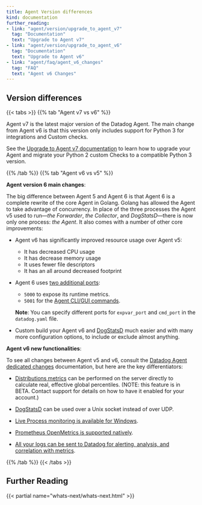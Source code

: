 ```yaml
---
title: Agent Version differences
kind: documentation
further_reading:
- link: "agent/version/upgrade_to_agent_v7"
  tag: "Documentation"
  text: "Upgrade to Agent v7"
- link: "agent/version/upgrade_to_agent_v6"
  tag: "Documentation"
  text: "Upgrade to Agent v6"
- link: "agent/faq/agent_v6_changes"
  tag: "FAQ"
  text: "Agent v6 Changes"
---
```



## Version differences

{{< tabs >}}
{{% tab "Agent v7 vs v6" %}}

Agent v7 is the latest major version of the Datadog Agent. The main change from Agent v6 is that this version only includes support for Python 3 for integrations and Custom checks.

See the [Upgrade to Agent v7 documentation][1] to learn how to upgrade your Agent and migrate your Python 2 custom Checks to a compatible Python 3 version.

[1]: /agent/version/upgrade_to_agent_v7
{{% /tab %}}
{{% tab "Agent v6 vs v5" %}}

**Agent version 6 main changes**:

The big difference between Agent 5 and Agent 6 is that Agent 6 is a complete rewrite of the core Agent in Golang. Golang has allowed the Agent to take advantage of concurrency. In place of the three processes the Agent v5 used to run—*the Forwarder*, *the Collector*, and *DogStatsD*—there is now only one process: *the Agent*. It also comes with a number of other core improvements:

* Agent v6 has significantly improved resource usage over Agent v5:
  * It has decreased CPU usage
  * It has decrease memory usage
  * It uses fewer file descriptors
  * It has an all around decreased footprint

* Agent 6 uses [two additional ports][1]:
    * `5000` to expose its runtime metrics.
    * `5001` for the [Agent CLI/GUI commands][2].

    **Note**: You can specify different ports for `expvar_port` and `cmd_port` in the `datadog.yaml` file.

* Custom build your Agent v6 and [DogStatsD][3] much easier and with many more configuration options, to include or exclude almost anything.

**Agent v6 new functionalities**:

To see all changes between Agent v5 and v6, consult the [Datadog Agent dedicated changes][4] documentation, but here are the key differentiators:

* [Distributions metrics][5] can be performed on the server directly to calculate real, effective global percentiles. (NOTE: this feature is in BETA. Contact support for details on how to have it enabled for your account.)

* [DogStatsD][3] can be used over a Unix socket instead of over UDP.

* [Live Process monitoring is available for Windows][6].

* [Prometheus OpenMetrics is supported natively][7].

* [All your logs can be sent to Datadog for alerting, analysis, and correlation with metrics][8].



[1]: /agent/#agent-architecture
[2]: /agent/guide/agent-commands
[3]: /developers/dogstatsd/unix_socket
[4]: https://github.com/DataDog/datadog-agent/blob/master/docs/agent/changes.md
[5]: /developers/metrics/types
[6]: /graphing/infrastructure/process
[7]: https://www.datadoghq.com/blog/monitor-prometheus-metrics
[8]: /logs
{{% /tab %}}
{{< /tabs >}}

## Further Reading

{{< partial name="whats-next/whats-next.html" >}}
